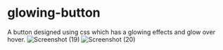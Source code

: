 # glowing-button
A button designed using css which has a glowing effects and glow over hover.
![Screenshot (19)](https://user-images.githubusercontent.com/48691267/118009437-ac636600-b36b-11eb-8f08-5e8c78db0000.png)
![Screenshot (20)](https://user-images.githubusercontent.com/48691267/118009477-b2594700-b36b-11eb-89c9-6d913e6bb486.png)
